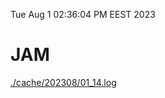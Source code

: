 Tue Aug  1 02:36:04 PM EEST 2023
# JAM
<a href='./cache/202308/01_14.log'>./cache/202308/01_14.log</a>
